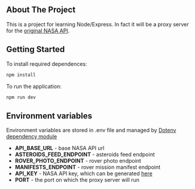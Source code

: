 ## About The Project
This is a project for learning Node/Express. In fact it will be a proxy server for the [original NASA API](https://api.nasa.gov/).

## Getting Started

To install required dependences:
  ```sh
  npm install
  ```

To run the application:
  ```sh
  npm run dev
  ```

## Environment variables

Environment variables are stored in .env file and managed by [Dotenv dependency module](https://www.npmjs.com/package/dotenv)

- **API_BASE_URL** - base NASA API url
- **ASTEROIDS_FEED_ENDPOINT** - asteroids feed endpoint
- **ROVER_PHOTO_ENDPOINT** - rover photo endpoint
- **MANIFESTS_ENDPOINT** - rover mission manifest endpoint
- **API_KEY** - NASA API key, which can be generated [here](https://api.nasa.gov/)
- **PORT** - the port on which the proxy server will run